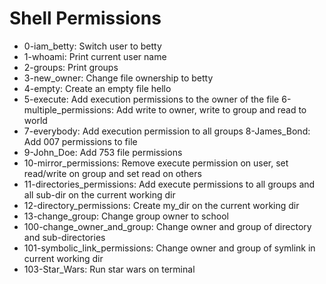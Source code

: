 # Shell Permissions
- 0-iam_betty: Switch user to betty
- 1-whoami: Print current user name
- 2-groups: Print groups
- 3-new_owner: Change file ownership to betty
- 4-empty: Create an empty file hello
- 5-execute: Add execution permissions to the owner of the file
6-multiple_permissions: Add write to owner, write to group and read to world
- 7-everybody: Add execution permission to all groups
8-James_Bond: Add 007 permissions to file
- 9-John_Doe: Add 753 file permissions
- 10-mirror_permissions: Remove execute permission on user, set read/write on group and set read on others
- 11-directories_permissions: Add execute permissions to all groups and all sub-dir on the current working dir
- 12-directory_permissions: Create my_dir on the current working dir
- 13-change_group: Change group owner to school
- 100-change_owner_and_group: Change owner and group of directory and sub-directories
- 101-symbolic_link_permissions: Change owner and group of symlink in current working dir
- 103-Star_Wars: Run star wars on terminal
